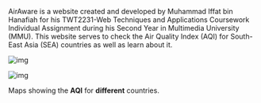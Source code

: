 AirAware is a website created and developed by Muhammad Iffat bin Hanafiah for his TWT2231-Web Techniques and Applications Coursework Individual Assignment during his Second Year in Multimedia University (MMU). This website serves to check the Air Quality Index (AQI) for South-East Asia (SEA) countries as well as learn about it.

![img](../Code/attachments/LandingPage.png)

![img](../Code/attachments/maps.png)

Maps showing the **AQI** for **different** countries.